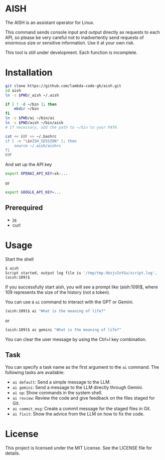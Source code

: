 # AISH

The AISH is an assistant operator for Linux.

This command sends console input and output directly as requests to each API, so please be very careful not to inadvertently send requests of enormous size or sensitive information. Use it at your own risk.

This tool is still under development. Each function is incomplete.

# Installation

```bash
git clone https://github.com/lambda-code-gk/aish.git
cd aish
ln -s $PWD/_aish ~/.aish

if [ ! -d ~/bin ]; then
    mkdir ~/bin
fi
ln -s $PWD/ai ~/bin/ai
ln -s $PWD/aish ~/bin/aish
# If necessary, add the path to ~/bin to your PATH.

cat << EOF >> ~/.bashrc
if [ -n "\$AISH_SESSION" ]; then
    source ~/.aish/aishrc
fi
EOF
```

And set up the API key
```bash
export OPENAI_API_KEY=sk-...
```
or
```bash
export GOOGLE_API_KEY=...
```

## Prerequired

- jq
- curl


# Usage

Start the shell
```bash
$ aish
Script started, output log file is '/tmp/tmp.hbzjvInYGu/script.log'.
(aish:109)$ 
```
If you successfully start aish, you will see a prompt like (aish:109)$, where 109 represents the size of the history (not a token).

You can use a `ai` command to interact with the GPT or Gemini.
```bash
(aish:109)$ ai "What is the meaning of life?"
```
or
```bash
(aish:109)$ ai gemini "What is the meaning of life?"
```

You can clear the user message by using the Ctrl+l key combination.

## Task

You can specify a task name as the first argument to the `ai` command. The following tasks are available:

- `ai default`:     Send a simple message to the LLM.
- `ai gemini`:      Send a message to the LLM directly through Gemini.
- `ai op`:          Show commands in the system shell.
- `ai review`:      Review the code and give feedback on the files staged for Git.
- `ai commit_msg`:  Create a commit message for the staged files in Git.
- `ai fixit`:       Show the advice from the LLM on how to fix the code.



# License
This project is licensed under the MIT License. See the LICENSE file for details.

